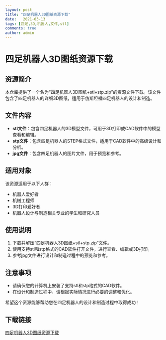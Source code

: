 ```yaml
---
layout: post
title: "四足机器人3D图纸资源下载"
date:   2021-03-13
tags: [四足,3D,机器人,文件,stl]
comments: true
author: admin
---
```

# 四足机器人3D图纸资源下载

## 资源简介

本仓库提供了一个名为“四足机器人3D图纸+stl+stp.zip”的资源文件下载。该文件包含了四足机器人的详细3D图纸，适用于仿斯坦福四足机器人的设计和制造。

## 文件内容

- **stl文件**：包含四足机器人的3D模型文件，可用于3D打印或CAD软件中的模型查看和编辑。
- **stp文件**：包含四足机器人的STEP格式文件，适用于CAD软件中的高级设计和分析。
- **jpg文件**：包含四足机器人的图片文件，用于预览和参考。

## 适用对象

该资源适用于以下人群：

- 机器人爱好者
- 机械工程师
- 3D打印爱好者
- 机器人设计与制造相关专业的学生和研究人员

## 使用说明

1. 下载并解压“四足机器人3D图纸+stl+stp.zip”文件。
2. 使用支持stl和stp格式的CAD软件打开文件，进行查看、编辑或3D打印。
3. 参考jpg文件进行设计和制造过程中的预览和参考。

## 注意事项

- 请确保您的计算机上安装了支持stl和stp格式的CAD软件。
- 在设计和制造过程中，请根据实际情况进行必要的调整和优化。

希望这个资源能够帮助您在四足机器人的设计和制造过程中取得成功！

## 下载链接

[四足机器人3D图纸资源下载](https://pan.quark.cn/s/665177a993b8)